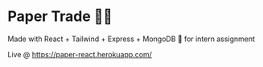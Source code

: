 # Paper Trade 🧻🧻

Made with React + Tailwind + Express + MongoDB 💟 for intern assignment

Live @ https://paper-react.herokuapp.com/
